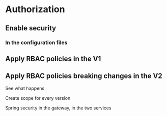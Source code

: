 # Authorization

## Enable security 

### In the configuration files

## Apply RBAC policies in the V1

## Apply RBAC policies breaking changes in the V2

See what happens

Create scope for every version

Spring security in the gateway, in the two services